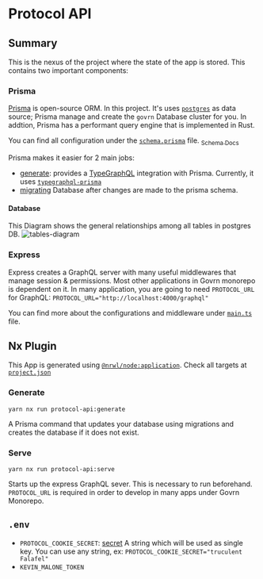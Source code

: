# Protocol API

## Summary
This is the nexus of the project where the state of the app is stored. This contains two important components: 

### Prisma
[Prisma](https://www.prisma.io/docs/) is open-source ORM. In this project. It's uses [`postgres`](../../README.md#postgres) as data source; Prisma manage and create the `govrn` Database cluster for you. In addtion, Prisma has a performant query engine that is implemented in Rust.

You can find all configuration under the [`schema.prisma`](./src/prisma/schema.prisma) file. [<sub>Schema Docs</sub>](https://www.prisma.io/docs/guides/database/developing-with-prisma-migrate#create-migrations)

Prisma makes it easier for 2 main jobs: 
- [generate](#generate): provides a [TypeGraphQL](https://typegraphql.com/) integration with Prisma. Currently, it uses [`typegraphql-prisma`](https://github.com/MichalLytek/typegraphql-prisma) 
- [migrating](https://www.prisma.io/docs/guides/database/developing-with-prisma-migrate#create-migrations) Database after changes are made to the prisma schema.

#### Database
This Diagram shows the general relationships among all tables in postgres DB. 
![tables-diagram]

### Express

Express creates a GraphQL server with many useful middlewares that manage session & permissions. Most other applications in Govrn monorepo is dependent on it. In many application, you are going to need `PROTOCOL_URL` for GraphQL: 
`PROTOCOL_URL="http://localhost:4000/graphql"`

You can find more about the configurations and middleware under [`main.ts`](./src/main.ts) file.

## Nx Plugin
This App is generated using [`@nrwl/node:application`](https://nx.dev/packages/node/generators/application). Check all targets at [`project.json`](./project.json)

### Generate
`yarn nx run protocol-api:generate`

A Prisma command that updates your database using migrations  and creates the database if it does not exist.

### Serve 
`yarn nx run protocol-api:serve`

Starts up the express GraphQL sever. This is necessary to run beforehand. `PROTOCOL_URL` is required in order to develop in many apps under Govrn Monorepo.

## `.env`

- `PROTOCOL_COOKIE_SECRET`: [secret](https://github.com/expressjs/cookie-session#secret) A string which will be used as single key. You can use any string, ex: `PROTOCOL_COOKIE_SECRET="truculent Falafel"`
- `KEVIN_MALONE_TOKEN`


[tables-diagram]: https://uc23339e6c54300c902cea3be2f9.previews.dropboxusercontent.com/p/thumb/ABkXnXgTK9SVrC4jkheewuGlytV3Am4VVFNfHXzNpqSF5C9vMfA0qKa9Ifn913XUW3xa9DI-3oFRF1wSbkYc-jrCko1PdijKW_YNCvVU8qBIPOJk1uu2IJ8fU-SZ5PeR-TFp0WQd-dDaHXPMDi39Ta7qNXccG9tCXG4ELKh2EQqI8oOzxyxUoLsGANnqiYAlc1x97j0NVnKuvKPXsviWqB-0T1w29bD2iNkCbKU0-maHnPcCNUnBtM5Z1QqeTahG9EVkW-ppBLn1EjnG-rUGlmjOSU7W1neA974wgtEZSBwCTCPIz4_9CUdvdpnSuU04Q5npkhQdFCuJimF7ynIdwmEwChwpe0FjlBuZDBJxFcYHE7m4cBW8shIw-Ce8NoUabAWWETke-efYi2t16vLYkpZMJzSy25YrkTso5LSg4i9Fkg/p.png
